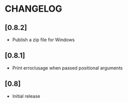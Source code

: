 # CHANGELOG

## [0.8.2]

* Publish a zip file for Windows

## [0.8.1]

* Print error/usage when passed positional arguments

## [0.8]

* Initial release
